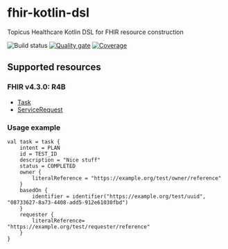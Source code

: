 # fhir-kotlin-dsl
Topicus Healthcare Kotlin DSL for FHIR resource construction

![Build status](https://github.com/topicushealthcare/fhir-kotlin-dsl/actions/workflows/build.yml/badge.svg)
[![Quality gate](https://sonarcloud.io/api/project_badges/quality_gate?project=topicushealthcare_fhir-kotlin-dsl)](https://sonarcloud.io/summary/new_code?id=topicushealthcare_fhir-kotlin-dsl)
[![Coverage](https://sonarcloud.io/api/project_badges/measure?project=topicushealthcare_fhir-kotlin-dsl&metric=coverage)](https://sonarcloud.io/summary/new_code?id=topicushealthcare_fhir-kotlin-dsl)

## Supported resources
### FHIR v4.3.0: R4B
- [Task](http://hl7.org/fhir/R4B/task.html)
- [ServiceRequest](http://hl7.org/fhir/R4B/servicerequest.html)

### Usage example
```
val task = task {
    intent = PLAN
    id = TEST_ID
    description = "Nice stuff"
    status = COMPLETED
    owner {
        literalReference = "https://example.org/test/owner/reference"
    }
    basedOn {
        identifier = identifier("https://example.org/test/uuid", "08733627-8a73-4408-add5-912e61030fbd")
    }
    requester {
        literalReference= "https://example.org/test/requester/reference"
    }
}
```